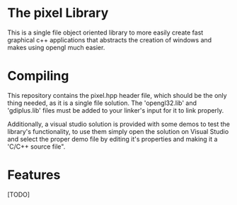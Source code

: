 # The pixel Library

This is a single file object oriented library to more easily 
create fast graphical c++ applications that abstracts the 
creation of windows and makes using opengl much easier.

# Compiling

This repository contains the pixel.hpp header file, which should
be the only thing needed, as it is a single file solution.
The 'opengl32.lib' and 'gdiplus.lib' files must be added
to your linker's input for it to link properly.

Additionally, a visual studio solution is provided with some
demos to test the library's functionality, to use them simply
open the solution on Visual Studio and select the proper demo
file by editing it's properties and making it a 'C/C++ source
file".

# Features

[TODO]
